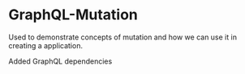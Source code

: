 # GraphQL-Mutation
Used to demonstrate concepts of mutation and how we can use it in creating a application.

Added GraphQL dependencies 

